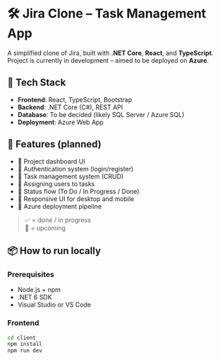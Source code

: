 # 🛠️ Jira Clone – Task Management App

A simplified clone of Jira, built with **.NET Core**, **React**, and **TypeScript**.  
Project is currently in development – aimed to be deployed on **Azure**.

## 🚀 Tech Stack

- **Frontend**: React, TypeScript, Bootstrap
- **Backend**: .NET Core (C#), REST API
- **Database**: To be decided (likely SQL Server / Azure SQL)
- **Deployment**: Azure Web App

## 🎯 Features (planned)

- 🔄 Project dashboard UI
- 🔄 Authentication system (login/register)
- 🔄 Task management system (CRUD)
- 🔄 Assigning users to tasks
- 🔄 Status flow (To Do / In Progress / Done)
- 🔄 Responsive UI for desktop and mobile
- 🔄 Azure deployment pipeline

> ✅ = done / in progress  
> 🔄 = upcoming

## 📦 How to run locally

### Prerequisites

- Node.js + npm
- .NET 6 SDK
- Visual Studio or VS Code

### Frontend

```bash
cd client
npm install
npm run dev
